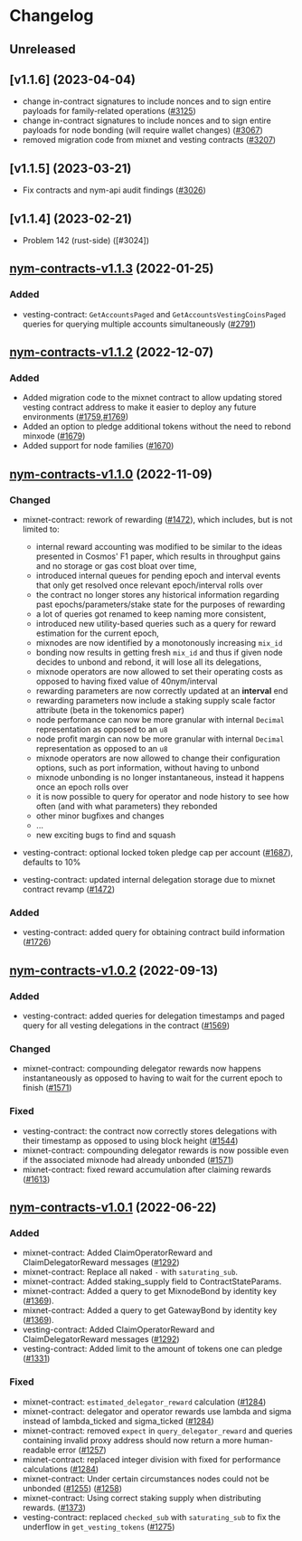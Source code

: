 # Changelog

## Unreleased

## [v1.1.6] (2023-04-04)
- change in-contract signatures to include nonces and to sign entire payloads for family-related operations ([#3125])
- change in-contract signatures to include nonces and to sign entire payloads for node bonding (will require wallet changes) ([#3067])
- removed migration code from mixnet and vesting contracts ([#3207])

[#3125]: https://github.com/nymtech/nym/issues/3125
[#3067]: https://github.com/nymtech/nym/issues/3067
[#3207]: https://github.com/nymtech/nym/pull/3207

## [v1.1.5] (2023-03-21)

- Fix contracts and nym-api audit findings ([#3026])

[#3026]: https://github.com/nymtech/nym/issues/3026

## [v1.1.4] (2023-02-21)

- Problem 142 (rust-side) ([#3024])

## [nym-contracts-v1.1.3](https://github.com/nymtech/nym/tree/nym-contracts-v1.1.3) (2022-01-25)

### Added

- vesting-contract: `GetAccountsPaged` and `GetAccountsVestingCoinsPaged` queries for querying multiple accounts simultaneously ([#2791])

[#2791]: https://github.com/nymtech/nym/pull/2791

## [nym-contracts-v1.1.2](https://github.com/nymtech/nym/tree/nym-contracts-v1.1.2) (2022-12-07)

### Added

- Added migration code to the mixnet contract to allow updating stored vesting contract address to make it easier to deploy any future environments ([#1759],[#1769])
- Added an option to pledge additional tokens without the need to rebond minxode ([#1679])
- Added support for node families ([#1670])

[#1670]: https://github.com/nymtech/nym/pull/1670
[#1679]: https://github.com/nymtech/nym/pull/1679
[#1759]: https://github.com/nymtech/nym/pull/1759
[#1769]: https://github.com/nymtech/nym/pull/1769

## [nym-contracts-v1.1.0](https://github.com/nymtech/nym/tree/nym-contracts-v1.1.0) (2022-11-09)

### Changed
- mixnet-contract: rework of rewarding ([#1472]), which includes, but is not limited to:
  - internal reward accounting was modified to be similar to the ideas presented in Cosmos' F1 paper, which results in throughput gains and no storage or gas cost bloat over time,
  - introduced internal queues for pending epoch and interval events that only get resolved once relevant epoch/interval rolls over
  - the contract no longer stores any historical information regarding past epochs/parameters/stake state for the purposes of rewarding
  - a lot of queries got renamed to keep naming more consistent,
  - introduced new utility-based queries such as a query for reward estimation for the current epoch,
  - mixnodes are now identified by a monotonously increasing `mix_id`
  - bonding now results in getting fresh `mix_id` and thus if given node decides to unbond and rebond, it will lose all its delegations,
  - mixnode operators are now allowed to set their operating costs as opposed to having fixed value of 40nym/interval
  - rewarding parameters are now correctly updated at an **interval** end
  - rewarding parameters now include a staking supply scale factor attribute (beta in the tokenomics paper)
  - node performance can now be more granular with internal `Decimal` representation as opposed to an `u8`
  - node profit margin can now be more granular with internal `Decimal` representation as opposed to an `u8`
  - mixnode operators are now allowed to change their configuration options, such as port information, without having to unbond
  - mixnode unbonding is no longer instantaneous, instead it happens once an epoch rolls over
  - it is now possible to query for operator and node history to see how often (and with what parameters) they rebonded
  - other minor bugfixes and changes
  - ...
  - new exciting bugs to find and squash

- vesting-contract: optional locked token pledge cap per account ([#1687]), defaults to 10%
- vesting-contract: updated internal delegation storage due to mixnet contract revamp ([#1472])

### Added
- vesting-contract: added query for obtaining contract build information ([#1726])

[#1472]: https://github.com/nymtech/nym/pull/1472
[#1687]: https://github.com/nymtech/nym/pull/1687
[#1726]: https://github.com/nymtech/nym/pull/1726


## [nym-contracts-v1.0.2](https://github.com/nymtech/nym/tree/nym-contracts-v1.0.2) (2022-09-13)

### Added

- vesting-contract: added queries for delegation timestamps and paged query for all vesting delegations in the contract ([#1569])

### Changed

- mixnet-contract: compounding delegator rewards now happens instantaneously as opposed to having to wait for the current epoch to finish ([#1571])

### Fixed

- vesting-contract: the contract now correctly stores delegations with their timestamp as opposed to using block height ([#1544])
- mixnet-contract: compounding delegator rewards is now possible even if the associated mixnode had already unbonded ([#1571])
- mixnet-contract: fixed reward accumulation after claiming rewards ([#1613])

[#1544]: https://github.com/nymtech/nym/pull/1544
[#1569]: https://github.com/nymtech/nym/pull/1569
[#1571]: https://github.com/nymtech/nym/pull/1571
[#1613]: https://github.com/nymtech/nym/pull/1613

## [nym-contracts-v1.0.1](https://github.com/nymtech/nym/tree/nym-contracts-v1.0.1) (2022-06-22)

### Added

- mixnet-contract: Added ClaimOperatorReward and ClaimDelegatorReward messages ([#1292])
- mixnet-contract: Replace all naked `-` with `saturating_sub`.
- mixnet-contract: Added staking_supply field to ContractStateParams.
- mixnet-contract: Added a query to get MixnodeBond by identity key ([#1369]).
- mixnet-contract: Added a query to get GatewayBond by identity key ([#1369]).
- vesting-contract: Added ClaimOperatorReward and ClaimDelegatorReward messages ([#1292])
- vesting-contract: Added limit to the amount of tokens one can pledge ([#1331])

### Fixed

- mixnet-contract: `estimated_delegator_reward` calculation ([#1284])
- mixnet-contract: delegator and operator rewards use lambda and sigma instead of lambda_ticked and sigma_ticked ([#1284])
- mixnet-contract: removed `expect` in `query_delegator_reward` and queries containing invalid proxy address should now return a more human-readable error ([#1257])
- mixnet-contract: replaced integer division with fixed for performance calculations ([#1284])
- mixnet-contract: Under certain circumstances nodes could not be unbonded ([#1255](https://github.com/nymtech/nym/issues/1255)) ([#1258])
- mixnet-contract: Using correct staking supply when distributing rewards. ([#1373])
- vesting-contract: replaced `checked_sub` with `saturating_sub` to fix the underflow in `get_vesting_tokens` ([#1275])


[#1255]: https://github.com/nymtech/nym/pull/1255
[#1257]: https://github.com/nymtech/nym/pull/1257
[#1258]: https://github.com/nymtech/nym/pull/1258
[#1275]: https://github.com/nymtech/nym/pull/1275
[#1284]: https://github.com/nymtech/nym/pull/1284
[#1292]: https://github.com/nymtech/nym/pull/1292
[#1331]: https://github.com/nymtech/nym/pull/1331
[#1369]: https://github.com/nymtech/nym/pull/1369
[#1373]: https://github.com/nymtech/nym/pull/1373
